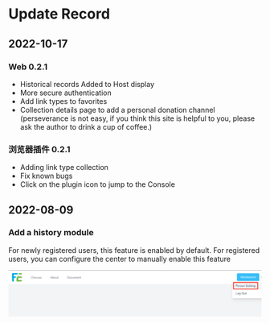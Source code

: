 # Update Record

## 2022-10-17

### Web 0.2.1
- Historical records Added to Host display
- More secure authentication
- Add link types to favorites
- Collection details page to add a personal donation channel (perseverance is not easy, if you think this site is helpful to you, please ask the author to drink a cup of coffee.)

### 浏览器插件 0.2.1
- Adding link type collection
- Fix known bugs
- Click on the plugin icon to jump to the Console


## 2022-08-09

### Add a history module

For newly registered users, this feature is enabled by default. 
For registered users, you can configure the center to manually enable this feature

![image-20221009231252028](../../_resources/images/image-20221009231252028.png)
